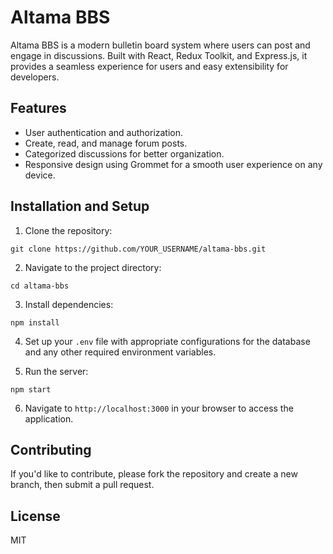 
# Altama BBS

Altama BBS is a modern bulletin board system where users can post and engage in discussions. Built with React, Redux Toolkit, and Express.js, it provides a seamless experience for users and easy extensibility for developers.

## Features

- User authentication and authorization.
- Create, read, and manage forum posts.
- Categorized discussions for better organization.
- Responsive design using Grommet for a smooth user experience on any device.

## Installation and Setup

1. Clone the repository:

```
git clone https://github.com/YOUR_USERNAME/altama-bbs.git
```

2. Navigate to the project directory:

```
cd altama-bbs
```

3. Install dependencies:

```
npm install
```

4. Set up your `.env` file with appropriate configurations for the database and any other required environment variables.

5. Run the server:

```
npm start
```

6. Navigate to `http://localhost:3000` in your browser to access the application.

## Contributing

If you'd like to contribute, please fork the repository and create a new branch, then submit a pull request.

## License

MIT

